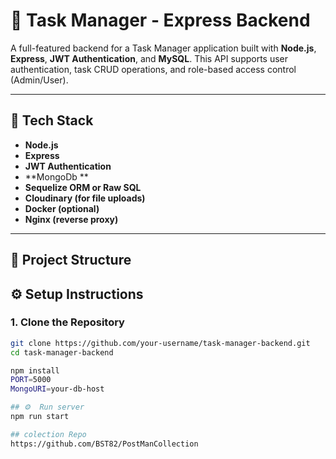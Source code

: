 # 📝 Task Manager - Express Backend

A full-featured backend for a Task Manager application built with **Node.js**, **Express**, **JWT Authentication**, and **MySQL**. This API supports user authentication, task CRUD operations, and role-based access control (Admin/User).

---

## 🚀 Tech Stack

- **Node.js**
- **Express**
- **JWT Authentication**
- **MongoDb **
- **Sequelize ORM or Raw SQL**
- **Cloudinary (for file uploads)**
- **Docker (optional)**
- **Nginx (reverse proxy)**

---

## 📁 Project Structure

## ⚙️ Setup Instructions

### 1. Clone the Repository

```bash
git clone https://github.com/your-username/task-manager-backend.git
cd task-manager-backend

npm install
PORT=5000
MongoURI=your-db-host

## ⚙️  Run server
npm run start

## colection Repo
https://github.com/BST82/PostManCollection
